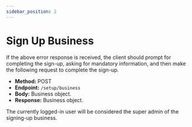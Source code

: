 ```yaml
---
sidebar_position: 2
---
```

# Sign Up Business
If the above error response is received, the client should prompt for completing the sign-up, asking for mandatory information, and then make the following request to complete the sign-up.

- **Method:** POST  
- **Endpoint:** `/setup/business`  
- **Body:** Business object.  
- **Response:** Business object.  
  
The currently logged-in user will be considered the super admin of the signing-up business.